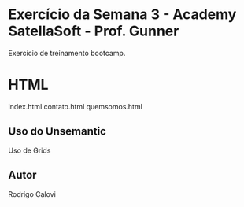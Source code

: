 # Exercício da Semana 3 - Academy SatellaSoft - Prof. Gunner

Exercício de treinamento bootcamp.

# HTML

index.html
contato.html
quemsomos.html

## Uso do Unsemantic


Uso de Grids

## Autor

Rodrigo Calovi

